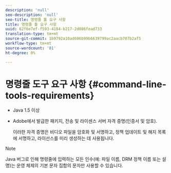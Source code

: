 ```yaml
---
description: 'null'
seo-description: 'null'
seo-title: 명령줄 툴 요구 사항
title: 명령줄 툴 요구 사항
uuid: 62f6e7ef-f593-4184-b217-2d086fead733
translation-type: tm+mt
source-git-commit: 1b9792a10ad606b99b6639799ac2aacb707b2af5
workflow-type: tm+mt
source-wordcount: '81'
ht-degree: 0%

---
```



# 명령줄 도구 요구 사항 {#command-line-tools-requirements}

* Java 1.5 이상
* Adobe에서 발급한 패키지, 전송 및 라이센스 서버 자격 증명(인증서 및 암호).

   이러한 자격 증명은 비디오 파일을 암호화 및 서명하고, 정책 업데이트 및 해지 목록에 서명하고, 라이선스를 미리 생성하는 데 사용됩니다.

>[!NOTE]
>
>Java 버그로 인해 명령줄에 입력하는 모든 인수(예: 파일 이름, DRM 정책 이름 또는 설명)는 운영 체제의 기본 문자 집합의 문자만 사용할 수 있습니다.